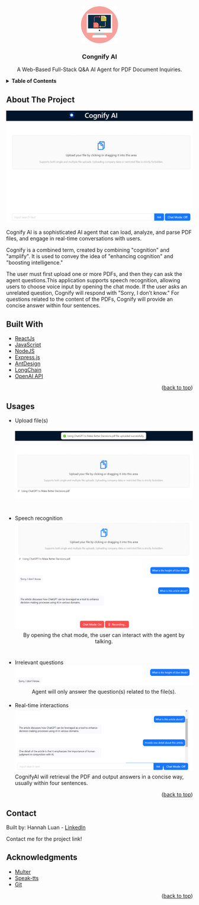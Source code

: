 <a id="readme-top"></a>

<!-- PROJECT LOGO -->
<br />
<div align="center">
  <a href="https://github.com/github_username/repo_name">
    <img src="Images/logo.svg" alt="Logo" width="100" height="100">
  </a>

<h3 align="center">Congnify AI</h3>

  <p align="center">
    A Web-Based Full-Stack Q&ampA AI Agent for PDF Document Inquiries.
    <br />
  </p>
</div>


<!-- TABLE OF CONTENTS -->
<details>
  <summary><strong>Table of Contents</strong></summary>
  <ol>
    <li>
      <a href="#about-the-project">About The Project</a>
    </li>
    <li>
      <a href="#built-with">Built With</a>
    </li>
    <li><a href="#usages">Usages</a></li>
    <li><a href="#contact">Contact</a></li>
    <li><a href="#acknowledgments">Acknowledgments</a></li>
  </ol>
</details>



<!-- ABOUT THE PROJECT -->
## About The Project

![Home Page Screenshot][homepage-screenshot]

Cognify AI is a sophisticated AI agent that can load, analyze, and parse PDF files, and engage in real-time conversations with users. 

Cognify is a combined term, created by combining "cognition" and "amplify". It is used to convey the idea of "enhancing cognition" and "boosting intelligence."

The user must first upload one or more PDFs, and then they can ask the agent questions.This application supports speech recognition, allowing users to choose voice input by opening the chat mode. If the user asks an unrelated question, Cognify will respond with "Sorry, I don’t know." For questions related to the content of the PDFs, Cognify will provide an concise answer within four sentences.

## Built With

* [ReactJs][React-url]
* [JavaScript](https://www.javascript.com/)
* [NodeJS](https://nodejs.org/en)
* [Express.js](https://expressjs.com/)
* [AntDesign](https://ant.design/)
* [LongChain](https://www.langchain.com/)
* [OpenAI API](https://platform.openai.com/)
  

<p align="right">(<a href="#readme-top">back to top</a>)</p>

## Usages
 <div>
    <ul>
        <li>Upload file(s)</li>
          <a href="https://github.com/hqluan/CognifyAI-Introduction">
          <img src="Images/Upload PDF.png" style="margin-top: 20px; margin-right: 10px;">
          </a>
        <p style="margin: 0; height: 20px;">&nbsp;</p>
        <li style="margin-top: 20px;">Speech recognition</li>
          <a href="https://github.com/hqluan/CognifyAI-Introduction">
          <img src="Images/Speech Recognition.png" style="margin-right: 10px;">
          </a>
          <figcaption style="text-align: center; margin-top: 5px;">
            By opening the chat mode, the user can interact with the agent by talking.
          </figcaption>
        <p style="margin: 0; height: 20px;">&nbsp;</p>
        <li style="margin-top: 20px;">Irrelevant questions</li>
          <a href="https://github.com/hqluan/CognifyAI-Introduction">
          <img src="Images/Ask inrelevant question.png" alt="Crime Page" style="margin-right: 10px;">
          </a>
          <figcaption style="text-align: center; margin-top: 5px;">
            Agent will only answer the question(s) related to the file(s).
          </figcaption>
        <p style="margin: 0; height: 20px;">&nbsp;</p>
        <li>Real-time interactions</li>
          <a href="https://github.com/hqluan/SafeStayNY-Introduction">
          <img src="Images/Q&A.png">
          </a>
          <figcaption style="margin-top: 5px;">
            CognifyAI will retrieval the PDF and output answers in a concise way, usually within four sentences. 
          </figcaption>
    </ul>
</div>

<p align="right">(<a href="#readme-top">back to top</a>)</p>


<!-- CONTACT -->
## Contact

Built by: Hannah Luan - [LinkedIn][linkedin-url]

Contact me for the project link!



<!-- ACKNOWLEDGMENTS -->
## Acknowledgments

* [Multer](https://www.npmjs.com/package/multer)
* [Speak-tts](https://www.npmjs.com/package/speak-tts)
* [Git](https://github.com/)

<p align="right">(<a href="#readme-top">back to top</a>)</p>



<!-- MARKDOWN LINKS & IMAGES -->
[linkedin-url]: https://www.linkedin.com/in/hannahluan/
[React.js]: https://img.shields.io/badge/React-20232A?style=for-the-badge&logo=react&logoColor=61DAFB
[React-url]: https://reactjs.org/
[homepage-screenshot]: Images/Introduction.png

